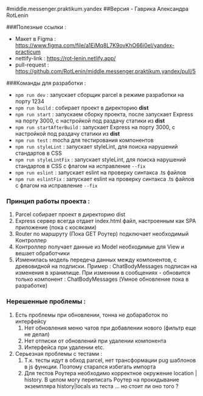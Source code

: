 #middle.messenger.praktikum.yandex
##Версия - Гаврика Александра RotLenin

###Полезные ссылки :
- Макет в Figma :  https://www.figma.com/file/a1EiMq8L7K9ovKhO66i0el/yandex-practicum
- nettify-link : https://rot-lenin.netlify.app/
- pull-request : https://github.com/RotLenin/middle.messenger.praktikum.yandex/pull/5

###Команды для разработки :
- `npm run dev` : запускает сборщик parcel в режиме разработки на порту 1234
- `npm run build` : собирает проект в директорию **dist**
- `npm run start` : запускаем сборку проекта, после запускает Express на порту 3000, с настройкой под раздачу статики из **dist**
- `npm run startAfterBuild` : запускает Express на порту 3000, с настройкой под раздачу статики из **dist**
- `npm run test` : mocha для тестирования компонентов
- `npm run styleLint` : запускает styleLint, для поиска нарушений стандартов в CSS
- `npm run styleLintFix` : запускает styleLint, для поиска нарушений стандартов в CSS с флагом на исправление `--fix`
- `npm run eslint` : запускает eslint на проверку синтакса .ts файлов
- `npm run eslintFix` : запускает eslint на проверку синтакса .ts файлов с флагом на исправление `--fix`

### Принцип работы проекта :
1. Parcel собирает проект в директорию dist
1. Express сервер всегда отдает index.html файл, настроенным как SPA приложение (пока с косяками)
1. Router по маршруту (Пока GET Роутер) подключает необходимый Контроллер 
1. Контроллер получает данные из Model необходимые для View и вешает обработчики
1. Изменилась модель передеча данных между компонентов, с древовидной на подписки. Пример : ChatBodyMessages подписан на изменения в хранилище. При изменнии в сообщениях - обновится только компонент : ChatBodyMessages (Умное обновление пока в разработке)

### Нерешенные проблемы :
1. Есть проблемы при обновлении, тонна не добаработок по интерфейсу
    1. Нет обновления меню чатов при добавлении нового (фильтр еще не делал)
    1. Нет отписки от обновлений при удалении компонента
    1. Интерфейса при удалении 
    etc.
1. Серьезная проблемы с тестами :
    1. Т.к. тесты идут в обход parcel, нет трансформации pug шаблонов в js функции. Поэтому старался избегать импорта
    1. Для тестов Роутера необходимо корректное окружение location | history. В целом могу переписать Роутер на прокидывание экземпляра history|locals из теста ... но стоит ли оно того ? 

    
